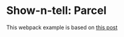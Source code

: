 # Show-n-tell: Parcel
This webpack example is based on 
[this post](https://medium.com/douglas-matoso-english/react-minimal-setup-with-webpack-ee7f724df031)
